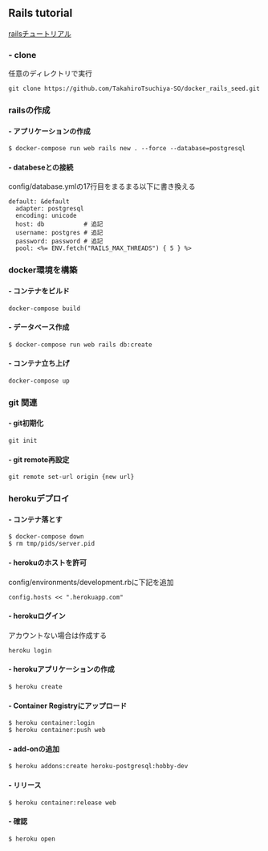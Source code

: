 ## Rails tutorial
[railsチュートリアル](https://railstutorial.jp/chapters/beginning?version=5.0)

### - clone
任意のディレクトリで実行
```
git clone https://github.com/TakahiroTsuchiya-SO/docker_rails_seed.git
```

### railsの作成
#### - アプリケーションの作成
```
$ docker-compose run web rails new . --force --database=postgresql
```

#### - databeseとの接続
config/database.ymlの17行目をまるまる以下に書き換える
```
default: &default
  adapter: postgresql
  encoding: unicode
  host: db           # 追記
  username: postgres # 追記
  password: password # 追記
  pool: <%= ENV.fetch("RAILS_MAX_THREADS") { 5 } %>
```

### docker環境を構築
#### - コンテナをビルド
```
docker-compose build
```

#### - データベース作成
```
$ docker-compose run web rails db:create
```

#### - コンテナ立ち上げ
```
docker-compose up
```

### git 関連
#### - git初期化
```
git init
```

#### - git remote再設定
```
git remote set-url origin {new url}
```

### herokuデプロイ
#### - コンテナ落とす
```
$ docker-compose down
$ rm tmp/pids/server.pid
```

#### - herokuのホストを許可
config/environments/development.rbに下記を追加
```
config.hosts << ".herokuapp.com"
```

#### - herokuログイン
アカウントない場合は作成する
```
heroku login
```

#### - herokuアプリケーションの作成
```
$ heroku create
```

#### - Container Registryにアップロード
```
$ heroku container:login
$ heroku container:push web
```

#### - add-onの追加
```
$ heroku addons:create heroku-postgresql:hobby-dev
```

#### - リリース
```
$ heroku container:release web
```

#### - 確認
```
$ heroku open
```
